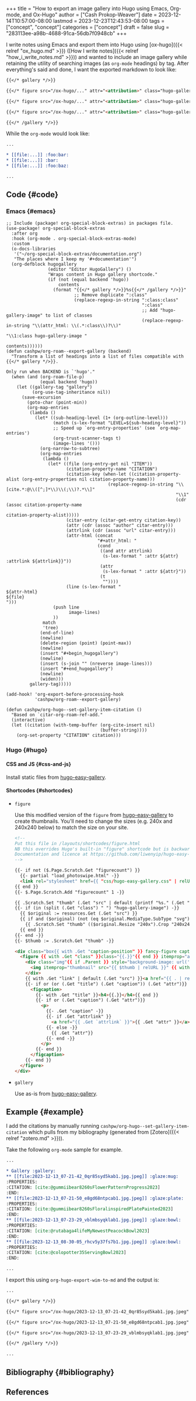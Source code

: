 +++
title = "How to export an image gallery into Hugo using Emacs, Org-mode, and Ox-Hugo"
author = ["Cash Prokop-Weaver"]
date = 2023-12-14T10:57:00-08:00
lastmod = 2023-12-23T12:43:53-08:00
tags = ["concept", "concept"]
categories = ["concept"]
draft = false
slug = "283113ee-a98b-4688-91ca-56db7f0948cb"
+++

I write notes using Emacs and export them into Hugo using [ox-hugo]({{< relref "ox_hugo.md" >}}) ([How I write notes]({{< relref "how_i_write_notes.md" >}})) and wanted to include an image gallery while retaining the utility of searching images (as `org-mode` headings) by tag. After everything's said and done, I want the exported markdown to look like:

```md
{{</* gallery */>}}

{{</* figure src="/ox-hugo/..." attr="<attribution>" class="hugo-gallery-image" attrlink="<attribution link>" */>}}

{{</* figure src="/ox-hugo/..." attr="<attribution>" class="hugo-gallery-image" attrlink="<attribution link>" */>}}

{{</* figure src="/ox-hugo/..." attr="<attribution>" class="hugo-gallery-image" attrlink="<attribution link>" */>}}

{{</* /gallery */>}}
```

While the `org-mode` would look like:

```org
...

* [[file:...]] :foo:bar:
* [[file:...]] :bar:
* [[file:...]] :foo:baz:

...
```


## Code {#code}


### Emacs {#emacs}

```emacs-lisp
;; Include (package! org-special-block-extras) in packages file.
(use-package! org-special-block-extras
  :after org
  :hook (org-mode . org-special-block-extras-mode)
  :custom
  (o-docs-libraries
   '("~/org-special-block-extras/documentation.org")
   "The places where I keep my '#+documentation'")
  (org-defblock hugogallery
                (editor "Editor HugoGallery") ()
                "Wraps content in Hugo gallery shortcode."
                (if (not (equal backend 'hugo))
                    contents
                  (format "{{</* gallery */>}}%s{{</* /gallery */>}}"
                          ;; Remove duplicate ":class"
                          (replace-regexp-in-string ":class:class"
                                                    ":class"
                                                    ;; Add "hugo-gallery-image" to list of classes
                                                    (replace-regexp-in-string "\\(attr_html: \\(.*:class\\)?\\)"
                                                                              "\\1:class hugo-gallery-image "
                                                                              contents))))))
(defun cashpw/org-roam--export-gallery (backend)
  "Transform a list of headings into a list of files compatible with {{</* gallery */>}}.

Only run when BACKEND is `'hugo'."
  (when (and (org-roam-file-p)
             (equal backend 'hugo))
    (let ((gallery-tag "gallery")
          (org-use-tag-inheritance nil))
      (save-excursion
        (goto-char (point-min))
        (org-map-entries
         (lambda ()
           (let* ((sub-heading-level (1+ (org-outline-level)))
                  (match (s-lex-format "LEVEL=${sub-heading-level}"))
                  ;; Speed up `org-entry-properties' (see `org-map-entries')
                  (org-trust-scanner-tags t)
                  (image-lines '()))
             (org-narrow-to-subtree)
             (org-map-entries
              (lambda ()
                (let* ((file (org-entry-get nil "ITEM"))
                       (citation-property-name "CITATION")
                       (citation-key (when-let ((citation-property-alist (org-entry-properties nil citation-property-name)))
                                       (replace-regexp-in-string "\\[cite.*:@\\([^;]*\\)\\(;\\)?.*\\]"
                                                                 "\\1"
                                                                 (cdr (assoc citation-property-name
                                                                             citation-property-alist)))))
                       (citar-entry (citar-get-entry citation-key))
                       (attr (cdr (assoc "author" citar-entry)))
                       (attrlink (cdr (assoc "url" citar-entry)))
                       (attr-html (concat
                                   "#+attr_html: "
                                   (cond
                                    ((and attr attrlink)
                                     (s-lex-format " :attr ${attr} :attrlink ${attrlink}}"))
                                    (attr
                                     (s-lex-format " :attr ${attr}"))
                                    (t
                                     ""))))
                       (line (s-lex-format "
${attr-html}
${file}
")))
                  (push line
                        image-lines)
                  ))
              match
              'tree)
             (end-of-line)
             (newline)
             (delete-region (point) (point-max))
             (newline)
             (insert "#+begin_hugogallery")
             (newline)
             (insert (s-join "" (nreverse image-lines)))
             (insert "#+end_hugogallery")
             (newline)
             (widen)))
         gallery-tag)))))

(add-hook! 'org-export-before-processing-hook
           'cashpw/org-roam--export-gallery)

(defun cashpw/org-hugo--set-gallery-item-citation ()
  "Based on `citar-org-roam-ref-add."
  (interactive)
  (let ((citation (with-temp-buffer (org-cite-insert nil)
                                    (buffer-string))))
    (org-set-property "CITATION" citation)))
```


### Hugo {#hugo}


#### CSS and JS {#css-and-js}

Install static files from [hugo-easy-gallery](https://github.com/liwenyip/hugo-easy-gallery).


#### Shortcodes {#shortcodes}

<!--list-separator-->

-  `figure`

    Use this modified version of the `figure` from [hugo-easy-gallery](https://github.com/liwenyip/hugo-easy-gallery) to create thumbnails. You'll need to change the sizes (e.g. 240x and 240x240 below) to match the size on your site.

    ```html
    <!--
    Put this file in /layouts/shortcodes/figure.html
    NB this overrides Hugo's built-in "figure" shortcode but is backwards compatible
    Documentation and licence at https://github.com/liwenyip/hugo-easy-gallery/
    -->

    {{- if not ($.Page.Scratch.Get "figurecount") }}
      {{- partial "load_photoswipe.html" -}}
      <link rel="stylesheet" href={{ "css/hugo-easy-gallery.css" | relURL }} />
    {{ end }}
    {{- $.Page.Scratch.Add "figurecount" 1 -}}

    {{ .Scratch.Set "thumb" (.Get "src" | default (printf "%s." (.Get "thumb") | replace (.Get "link") ".")) }}
    {{- if (in (split (.Get "class") " ") "hugo-gallery-image") -}}
      {{ $original := resources.Get (.Get "src") }}
      {{ if and ($original) (not (eq $original.MediaType.SubType "svg")) }}
        {{ .Scratch.Set "thumb" (($original.Resize "240x").Crop "240x240").RelPermalink }}
      {{ end }}
    {{- end -}}
    {{- $thumb := .Scratch.Get "thumb" -}}

    <div class="box{{ with .Get "caption-position" }} fancy-figure caption-position-{{.}}{{end}}{{ with .Get "caption-effect" }} caption-effect-{{.}}{{end}}" {{ with .Get "width" }}style="max-width:{{.}}"{{end}}>
      <figure {{ with .Get "class" }}class="{{.}}"{{ end }} itemprop="associatedMedia" itemscope itemtype="http://schema.org/ImageObject">
        <div class="img"{{ if .Parent }} style="background-image: url('{{ $thumb | relURL }}');"{{ end }}{{ with .Get "size" }} data-size="{{.}}"{{ end }}>
          <img itemprop="thumbnail" src="{{ $thumb | relURL }}" {{ with .Get "alt" | default (.Get "caption") }}alt="{{.}}"{{ end }}/><!-- <img> hidden if in .gallery -->
        </div>
        {{ with .Get "link" | default (.Get "src") }}<a href="{{ . | relURL }}" itemprop="contentUrl"></a>{{ end }}
        {{- if or (or (.Get "title") (.Get "caption")) (.Get "attr")}}
          <figcaption>
            {{- with .Get "title" }}<h4>{{.}}</h4>{{ end }}
            {{- if or (.Get "caption") (.Get "attr")}}
              <p>
                {{- .Get "caption" -}}
                {{- if .Get "attrlink" }}
                  <a href="{{ .Get `attrlink` }}">{{ .Get "attr" }}</a>
                {{- else -}}
                  {{ .Get "attr"}}
                {{- end -}}
              </p>
            {{- end }}
          </figcaption>
        {{- end }}
      </figure>
    </div>
    ```

<!--list-separator-->

-  `gallery`

    Use as-is from [hugo-easy-gallery](https://github.com/liwenyip/hugo-easy-gallery).


## Example {#example}

I add the citations by manually running `cashpw/org-hugo--set-gallery-item-citation` which pulls from my bibliography (generated from [Zotero]({{< relref "zotero.md" >}})).

Take the following `org-mode` sample for example.

```org
...

* Gallery :gallery:
** [[file:2023-12-13_07-21-42_0qr85syd5kab1.jpg.jpeg]] :glaze:mug:
:PROPERTIES:
:CITATION: [cite:@gummiibear8260sFlowerPatternProgress2023]
:END:
** [[file:2023-12-13_07-21-50_e8gd68ntpcab1.jpg.jpeg]] :glaze:plate:
:PROPERTIES:
:CITATION: [cite:@gummiibear8260sFloralinspiredPlatePainted2023]
:END:
** [[file:2023-12-13_07-23-29_vblmbsyqklab1.jpg.jpeg]] :glaze:bowl:
:PROPERTIES:
:CITATION: [cite:@rutabaga4lifeMyNewestPeacockBowl2023]
:END:
** [[file:2023-12-13_08-30-05_rhcv5y37fs7b1.jpg.jpeg]] :glaze:bowl:
:PROPERTIES:
:CITATION: [cite:@colopotter35ServingBowl2023]
:END:

...
```

I export this using `org-hugo-export-wim-to-md` and the output is:

```md
...

{{</* gallery */>}}

{{</* figure src="/ox-hugo/2023-12-13_07-21-42_0qr85syd5kab1.jpg.jpeg" class="hugo-gallery-image" attr="Gummiibear82" attrlink="www.reddit.com/r/Ceramics/comments/14t9rlz/60s_flower_pattern_in_progress/" */>}}

{{</* figure src="/ox-hugo/2023-12-13_07-21-50_e8gd68ntpcab1.jpg.jpeg" class="hugo-gallery-image" attr="Gummiibear82" attrlink="www.reddit.com/r/Ceramics/comments/14sa6z0/60s_floralinspired_plate_i_painted/" */>}}

{{</* figure src="/ox-hugo/2023-12-13_07-23-29_vblmbsyqklab1.jpg.jpeg" class="hugo-gallery-image" attr="rutabaga4life" attrlink="www.reddit.com/r/Ceramics/comments/14thf4z/my_newest_peacock_bowl/" */>}}

{{</* /gallery */>}}

...
```


## Bibliography {#bibliography}

## References

<style>.csl-entry{text-indent: -1.5em; margin-left: 1.5em;}</style><div class="csl-bib-body">
</div>
